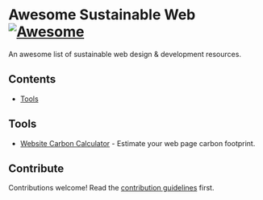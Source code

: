 # Awesome Sustainable Web [![Awesome](https://awesome.re/badge-flat.svg)](https://awesome.re)

An awesome list of sustainable web design & development resources.

## Contents

- [Tools](#tools)

## Tools

- [Website Carbon Calculator](https://www.websitecarbon.com/) - Estimate your web page carbon footprint.

## Contribute

Contributions welcome! Read the [contribution guidelines](contributing.md) first.
